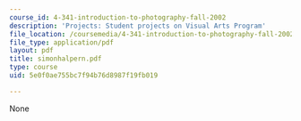 ```yaml
---
course_id: 4-341-introduction-to-photography-fall-2002
description: 'Projects: Student projects on Visual Arts Program'
file_location: /coursemedia/4-341-introduction-to-photography-fall-2002/5e0f0ae755bc7f94b76d8987f19fb019_simonhalpern.pdf
file_type: application/pdf
layout: pdf
title: simonhalpern.pdf
type: course
uid: 5e0f0ae755bc7f94b76d8987f19fb019

---
```

None